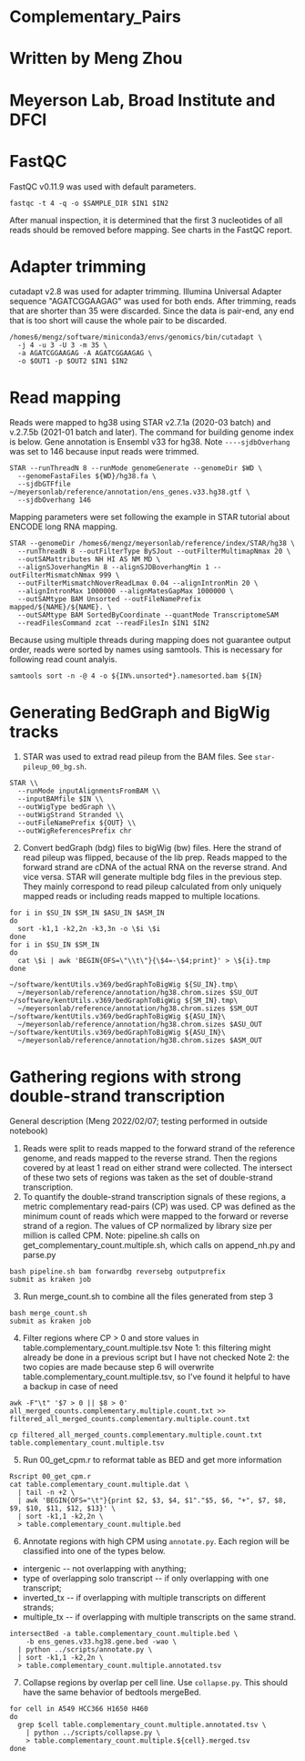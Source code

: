 # Complementary_Pairs
# Written by Meng Zhou
# Meyerson Lab, Broad Institute and DFCI

# FastQC
FastQC v0.11.9 was used with default parameters.
```
fastqc -t 4 -q -o $SAMPLE_DIR $IN1 $IN2
```
After manual inspection, it is determined that the first 3 nucleotides of all
reads should be removed before mapping. See charts in the FastQC report.

# Adapter trimming
cutadapt v2.8 was used for adapter trimming. Illumina Universal Adapter
sequence "AGATCGGAAGAG" was used for both ends. After trimming, reads that
are shorter than 35 were discarded. Since the data is pair-end, any end that is
too short will cause the whole pair to be discarded.
```
/homes6/mengz/software/miniconda3/envs/genomics/bin/cutadapt \
  -j 4 -u 3 -U 3 -m 35 \
  -a AGATCGGAAGAG -A AGATCGGAAGAG \
  -o $OUT1 -p $OUT2 $IN1 $IN2
```

# Read mapping
Reads were mapped to hg38 using STAR v2.7.1a (2020-03 batch) and v.2.7.5b
(2021-01 batch and later). The command for building genome index is below. Gene
annotation is Ensembl v33 for hg38. Note `----sjdbOverhang` was set to 146
because input reads were trimmed.
```
STAR --runThreadN 8 --runMode genomeGenerate --genomeDir $WD \
  --genomeFastaFiles ${WD}/hg38.fa \
  --sjdbGTFfile ~/meyersonlab/reference/annotation/ens_genes.v33.hg38.gtf \
  --sjdbOverhang 146
```

Mapping parameters were set following the example in STAR tutorial about ENCODE
long RNA mapping.
```
STAR --genomeDir /homes6/mengz/meyersonlab/reference/index/STAR/hg38 \
  --runThreadN 8 --outFilterType BySJout --outFilterMultimapNmax 20 \
  --outSAMattributes NH HI AS NM MD \
  --alignSJoverhangMin 8 --alignSJDBoverhangMin 1 --outFilterMismatchNmax 999 \
  --outFilterMismatchNoverReadLmax 0.04 --alignIntronMin 20 \
  --alignIntronMax 1000000 --alignMatesGapMax 1000000 \
  --outSAMtype BAM Unsorted --outFileNamePrefix mapped/${NAME}/${NAME}. \
  --outSAMtype BAM SortedByCoordinate --quantMode TranscriptomeSAM
  --readFilesCommand zcat --readFilesIn $IN1 $IN2
```

Because using multiple threads during mapping does not guarantee output order,
reads were sorted by names using samtools. This is necessary for following read
count analyis.
```
samtools sort -n -@ 4 -o ${IN%.unsorted*}.namesorted.bam ${IN}
```

# Generating BedGraph and BigWig tracks
1. STAR was used to extrad read pileup from the BAM files.
See `star-pileup_00_bg.sh`.
```
STAR \\
  --runMode inputAlignmentsFromBAM \\
  --inputBAMfile $IN \\
  --outWigType bedGraph \\
  --outWigStrand Stranded \\
  --outFileNamePrefix ${OUT} \\
  --outWigReferencesPrefix chr
```
2. Convert bedGraph (bdg) files to bigWig (bw) files. Here the strand of read
pileup was flipped, because of the lib prep. Reads mapped to
the forward strand are cDNA of the actual RNA on the reverse strand. And vice
versa. STAR will generate multiple bdg files in the previous step. They mainly
correspond to read pileup calculated from only uniquely mapped reads or
including reads mapped to multiple locations.
```
for i in $SU_IN $SM_IN $ASU_IN $ASM_IN
do
  sort -k1,1 -k2,2n -k3,3n -o \$i \$i
done
for i in $SU_IN $SM_IN
do
  cat \$i | awk 'BEGIN{OFS=\"\\t\"}{\$4=-\$4;print}' > \${i}.tmp
done

~/software/kentUtils.v369/bedGraphToBigWig ${SU_IN}.tmp\
  ~/meyersonlab/reference/annotation/hg38.chrom.sizes $SU_OUT
~/software/kentUtils.v369/bedGraphToBigWig ${SM_IN}.tmp\
  ~/meyersonlab/reference/annotation/hg38.chrom.sizes $SM_OUT
~/software/kentUtils.v369/bedGraphToBigWig ${ASU_IN}\
  ~/meyersonlab/reference/annotation/hg38.chrom.sizes $ASU_OUT
~/software/kentUtils.v369/bedGraphToBigWig ${ASU_IN}\
  ~/meyersonlab/reference/annotation/hg38.chrom.sizes $ASM_OUT
```

# Gathering regions with strong double-strand transcription
General description (Meng 2022/02/07; testing performed in outside notebook)
1. Reads were split to reads mapped to the forward strand of the reference
   genome, and reads mapped to the reverse strand. Then the regions covered by
   at least 1 read on either strand were collected. The intersect of these two
   sets of regions was taken as the set of double-strand transcription. 
2. To quantify the double-strand transcription signals of these regions, a
   metric complementary read-pairs (CP) was used. CP was defined as the minimum
   count of reads which were mapped to the forward or reverse strand of a region.
   The values of CP normalized by library size per million is called CPM.
Note: pipeline.sh calls on get_complementary_count.multiple.sh, which calls on
append_nh.py and parse.py 
```
bash pipeline.sh bam forwardbg reversebg outputprefix
submit as kraken job
````
3. Run merge_count.sh to combine all the files generated from step 3
```
bash merge_count.sh
submit as kraken job
```

4. Filter regions where CP > 0 and store values in table.complementary_count.multiple.tsv
Note 1: this filtering might already be done in a previous script but I have not checked
Note 2: the two copies are made because step 6 will overwrite table.complementary_count.multiple.tsv,
so I've found it helpful to have a backup in case of need
```
awk -F"\t" '$7 > 0 || $8 > 0' all_merged_counts.complementary.multiple.count.txt >>
filtered_all_merged_counts.complementary.multiple.count.txt

cp filtered_all_merged_counts.complementary.multiple.count.txt table.complementary_count.multiple.tsv
```

5. Run 00_get_cpm.r to reformat table as BED and get more information
```
Rscript 00_get_cpm.r
cat table.complementary_count.multiple.dat \
  | tail -n +2 \
  | awk 'BEGIN{OFS="\t"}{print $2, $3, $4, $1"."$5, $6, "+", $7, $8, $9, $10, $11, $12, $13}' \
  | sort -k1,1 -k2,2n \
  > table.complementary_count.multiple.bed
```

6. Annotate regions with high CPM using `annotate.py`. Each region will be
   classified into one of the types below.
  - intergenic -- not overlapping with anything;
  - type of overlapping solo transcript -- if only overlapping with one
    transcript;
  - inverted_tx -- if overlapping with multiple transcripts on different
    strands;
  - multiple_tx -- if overlapping with multiple transcripts on the same strand.
```
intersectBed -a table.complementary_count.multiple.bed \
    -b ens_genes.v33.hg38.gene.bed -wao \
  | python ../scripts/annotate.py \
  | sort -k1,1 -k2,2n \
  > table.complementary_count.multiple.annotated.tsv
```

7. Collapse regions by overlap per cell line. Use `collapse.py`. This should
   have the same behavior of bedtools mergeBed.
```
for cell in A549 HCC366 H1650 H460
do
  grep $cell table.complementary_count.multiple.annotated.tsv \
    | python ../scripts/collapse.py \
    > table.complementary_count.multiple.${cell}.merged.tsv
done
```
